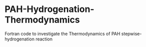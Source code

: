 # PAH-Hydrogenation-Thermodynamics
Fortran code to investigate the Thermodynamics of PAH stepwise-hydrogenation reaction
